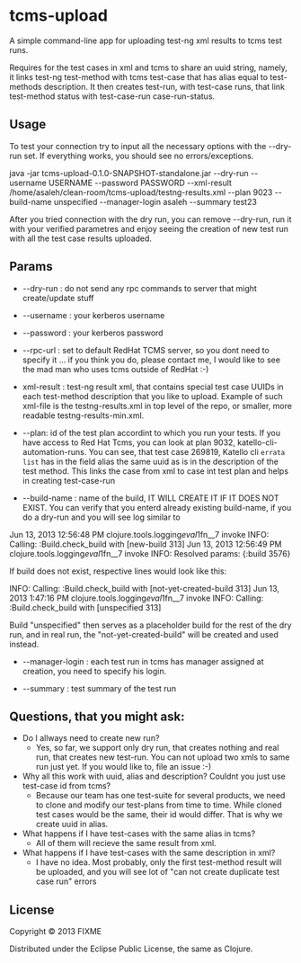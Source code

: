 # tcms-upload

A simple command-line app for uploading test-ng xml results to tcms test runs.

Requires for the test cases in xml and tcms to share an uuid string, namely, it links test-ng test-method with tcms test-case that has alias equal to test-methods description. It then creates test-run, with test-case runs, that link test-method status with test-case-run case-run-status. 

## Usage

To test your connection try to input all the necessary options with the --dry-run set. If everything works, you should see no errors/exceptions. 

 java -jar tcms-upload-0.1.0-SNAPSHOT-standalone.jar --dry-run --username USERNAME --password PASSWORD --xml-result /home/asaleh/clean-room/tcms-upload/testng-results.xml --plan 9023 --build-name unspecified --manager-login asaleh --summary test23

After you tried connection with the dry run, you can remove --dry-run, run it with your verified parametres and enjoy seeing the creation of new test run with all the test case results uploaded.

## Params

* --dry-run : do not send any rpc commands to server that might create/update stuff
* --username : your kerberos username
* --password : your kerberos password
* --rpc-url : set to default RedHat TCMS server, so you dont need to specify it ... if you think you do, please contact me, I would like to see the mad man who uses tcms outside of RedHat :-)
*  xml-result : test-ng result xml, that contains special test case UUIDs in each test-method description that you like to upload. Example of such xml-file is the testng-results.xml in top level of the repo, or smaller, more readable testng-results-min.xml.

	<test-method status="PASS" signature="test_errataList()[pri:0, instance:com.redhat.qe.katello.tests.cli.ErrataTests@62bbb074]" name="test_errataList" duration-ms="1043" started-at="2013-05-23T23:54:37Z" description="8782a6e0-f41a-48d5-8599-bfe7f24078f6" finished-at="2013-05-23T23:54:38Z" />

* --plan: id of the test plan accordint to which you run your tests. If you have access to Red Hat Tcms, you can look at plan 9032, katello-cli-automation-runs. You can see, that test case 269819, Katello cli `errata list` has in the field alias the same uuid as is in the description of the test method. This links the case from xml to case int test plan and helps in creating test-case-run

* --build-name : name of the build, IT WILL CREATE IT IF IT DOES NOT EXIST. You can verify that you enterd already existing build-name, if you do a dry-run and you will see log similar to

Jun 13, 2013 12:56:48 PM clojure.tools.logging$eval1$fn__7 invoke
INFO: Calling: :Build.check_build  with  [new-build 313]
Jun 13, 2013 12:56:49 PM clojure.tools.logging$eval1$fn__7 invoke
INFO: Resolved params: {:build 3576}

If build does not exist, respective lines would look like this:

INFO: Calling: :Build.check_build  with  [not-yet-created-build 313]
Jun 13, 2013 1:47:16 PM clojure.tools.logging$eval1$fn__7 invoke
INFO: Calling: :Build.check_build  with  [unspecified 313]

Build "unspecified" then serves as a placeholder build for the rest of the dry run, and in real run, the "not-yet-created-build" will be created and used instead.

* --manager-login : each test run in tcms has manager assigned at creation, you need to specify his login. 

* --summary : test summary of the test run

## Questions, that you might ask:

* Do I allways need to create new run?
   * Yes, so far, we support only dry run, that creates nothing and real run, that creates new test-run. You can not upload two xmls to same run just yet. If you would like to, file an issue :-)
* Why all this work with uuid, alias and description? Couldnt you just use test-case id from tcms?
   * Because our team has one test-suite for several products, we need to clone and modify our test-plans from time to time. While cloned test cases would be the same, their id would differ. That is why we create uuid in alias.
* What happens if I have test-cases with the same alias in tcms?
   * All of them will recieve the same result from xml.
* What happens if I have test-cases with the same description in xml?
   * I have no idea. Most probably, only the first test-method result will be uploaded, and you will see lot of "can not create duplicate test case run" errors
 
## License

Copyright © 2013 FIXME

Distributed under the Eclipse Public License, the same as Clojure.
